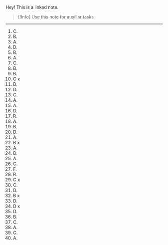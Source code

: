 Hey! This is a linked note.

>[!Info]
>Use this note for auxiliar tasks

---

1. C.
2. B. 
3. A.
4. D. 
5. B.
6. A.
7. C.
8. B.
9. B.
10. C x
11. B.
12. D.
13.  C.
14. A.
15. A.
16. D.
17. R.
18. A.
19. B.
20. D.
21. A.
22. B x
23. A.
24. B.
25. A.
26. C.
27. F.
28. R.
29. C x
30. C.
31. D.
32. B x
33. D.
34. D x
35. D.
36. B.
37. C.
38. A.
39. C.
40. A.


